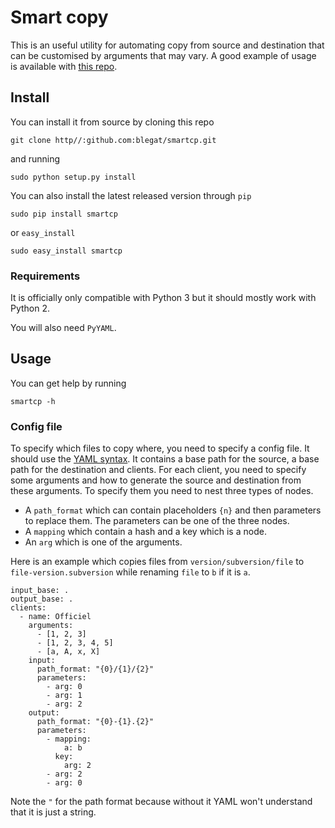 # Smart copy
This is an useful utility for automating copy from source and destination that can be customised by arguments that may vary.
A good example of usage is available with
[this repo](https://github.com/Gp2mv3/Syntheses).

## Install
You can install it from source by cloning this repo

    git clone http//:github.com:blegat/smartcp.git
and running

    sudo python setup.py install

You can also install the latest released version through `pip`

    sudo pip install smartcp
or `easy_install`

    sudo easy_install smartcp

### Requirements
It is officially only compatible with Python 3 but it should mostly work with Python 2.

You will also need `PyYAML`.

## Usage
You can get help by running

    smartcp -h

### Config file
To specify which files to copy where, you need to specify a config file.
It should use the [YAML syntax](http://en.wikipedia.org/wiki/YAML).
It contains a base path for the source, a base path for the destination and clients.
For each client, you need to specify some arguments and how to generate the source and destination from these arguments.
To specify them you need to nest three types of nodes.

* A `path_format` which can contain placeholders `{n}` and then parameters to replace them.
The parameters can be one of the three nodes.
* A `mapping` which contain a hash and a key which is a node.
* An `arg` which is one of the arguments.

Here is an example which copies files from `version/subversion/file`
to `file-version.subversion` while renaming `file` to `b` if it is `a`.

    input_base: .
    output_base: .
    clients:
      - name: Officiel
        arguments:
          - [1, 2, 3]
          - [1, 2, 3, 4, 5]
          - [a, A, x, X]
        input:
          path_format: "{0}/{1}/{2}"
          parameters:
            - arg: 0
            - arg: 1
            - arg: 2
        output:
          path_format: "{0}-{1}.{2}"
          parameters:
            - mapping:
                a: b
              key:
                arg: 2
            - arg: 2
            - arg: 0
Note the `"` for the path format because without it YAML won't understand
that it is just a string.
